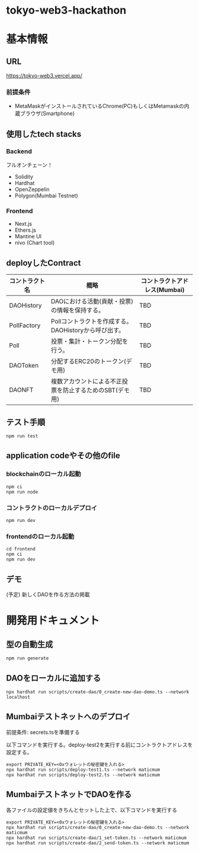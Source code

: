 # tokyo-web3-hackathon

# 基本情報
## URL
https://tokyo-web3.vercel.app/

### 前提条件
- MetaMaskがインストールされているChrome(PC)もしくはMetamaskの内蔵ブラウザ(Smartphone)

## 使用したtech stacks
### Backend
フルオンチェーン！
* Solidity
* Hardhat
* OpenZeppelin
* Polygon(Mumbai Testnet)
### Frontend
* Next.js
* Ethers.js
* Mantine UI
* nivo (Chart tool)

## deployしたContract

| コントラクト名  | 概略 | コントラクトアドレス(Mumbai) | 
| ------------- | ------------- | ------------- |
| DAOHistory  | DAOにおける活動(貢献・投票)の情報を保持する。  |  TBD |
| PollFactory  | Pollコントラクトを作成する。DAOHistoryから呼び出す。  | TBD  |
| Poll  | 投票・集計・トークン分配を行う。  | TBD  |
| DAOToken  | 分配するERC20のトークン(デモ用)  | TBD  |
| DAONFT  | 複数アカウントによる不正投票を防止するためのSBT(デモ用)  | TBD  |

## テスト手順

```
npm run test
```

## application codeやその他のfile

### blockchainのローカル起動
```
npm ci
npm run node
```

### コントラクトのローカルデプロイ
```
npm run dev
```
### frontendのローカル起動
```
cd frontend
npm ci
npm run dev
```

## デモ
(予定) 新しくDAOを作る方法の掲載

# 開発用ドキュメント
## 型の自動生成
```
npm run generate
```

## DAOをローカルに追加する
```
npx hardhat run scripts/create-dao/0_create-new-dao-demo.ts --network localhost
```

## Mumbaiテストネットへのデプロイ
前提条件: secrets.tsを準備する

以下コマンドを実行する。deploy-test2を実行する前にコントラクトアドレスを設定する。
```
export PRIVATE_KEY=<0xウォレットの秘密鍵を入れる>
npx hardhat run scripts/deploy-test1.ts --network maticmum
npx hardhat run scripts/deploy-test2.ts --network maticmum
```

## MumbaiテストネットでDAOを作る
各ファイルの設定値をきちんとセットした上で、以下コマンドを実行する
```
export PRIVATE_KEY=<0xウォレットの秘密鍵を入れる>
npx hardhat run scripts/create-dao/0_create-new-dao-demo.ts --network maticmum
npx hardhat run scripts/create-dao/1_set-token.ts --network maticmum
npx hardhat run scripts/create-dao/2_send-token.ts --network maticmum
```